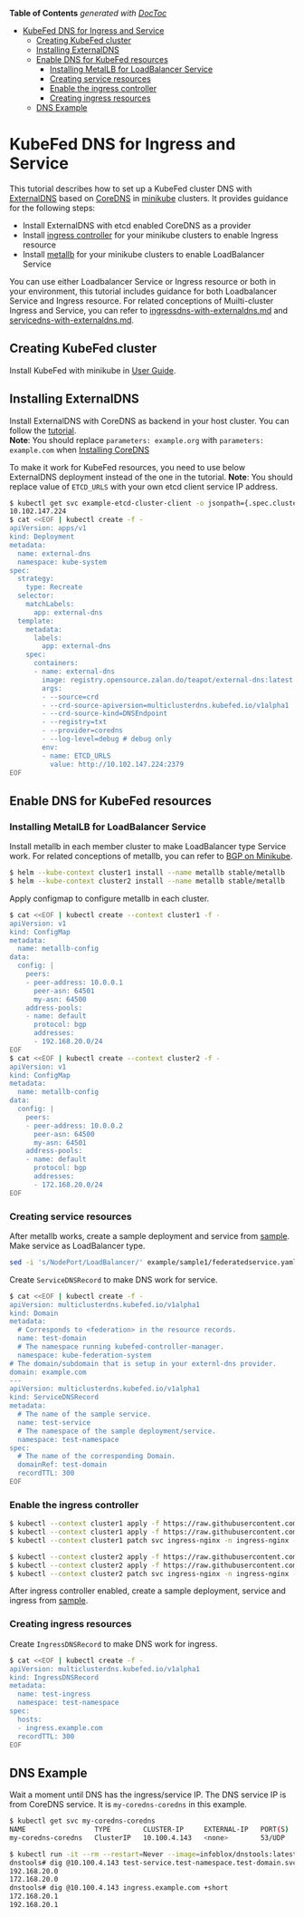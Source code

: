 <!-- START doctoc generated TOC please keep comment here to allow auto update -->
<!-- DON'T EDIT THIS SECTION, INSTEAD RE-RUN doctoc TO UPDATE -->
**Table of Contents**  *generated with [DocToc](https://github.com/thlorenz/doctoc)*

- [KubeFed DNS for Ingress and Service](#kubefed-dns-for-ingress-and-service)
  - [Creating KubeFed cluster](#creating-kubefed-cluster)
  - [Installing ExternalDNS](#installing-externaldns)
  - [Enable DNS for KubeFed resources](#enable-dns-for-kubefed-resources)
    - [Installing MetalLB for LoadBalancer Service](#installing-metallb-for-loadbalancer-service)
    - [Creating service resources](#creating-service-resources)
    - [Enable the ingress controller](#enable-the-ingress-controller)
    - [Creating ingress resources](#creating-ingress-resources)
  - [DNS Example](#dns-example)

<!-- END doctoc generated TOC please keep comment here to allow auto update -->

# KubeFed DNS for Ingress and Service

This tutorial describes how to set up a KubeFed cluster DNS with [ExternalDNS](https://github.com/kubernetes-incubator/external-dns/) based on [CoreDNS](https://github.com/coredns/coredns) in [minikube](https://github.com/kubernetes/minikube) clusters. It provides guidance for the following steps:

- Install ExternalDNS with etcd enabled CoreDNS as a provider
- Install [ingress controller](https://github.com/kubernetes/ingress-nginx) for your minikube clusters to enable Ingress resource
- Install [metallb](https://github.com/google/metallb) for your minikube clusters to enable LoadBalancer Service

You can use either Loadbalancer Service or Ingress resource or both in your environment, this tutorial includes guidance for both Loadbalancer Service and Ingress resource.
For related conceptions of Muilti-cluster Ingress and Service, you can refer to [ingressdns-with-externaldns.md](https://github.com/kubernetes-sigs/kubefed/blob/master/docs/ingressdns-with-externaldns.md) and [servicedns-with-externaldns.md](https://github.com/kubernetes-sigs/kubefed/blob/master/docs/servicedns-with-externaldns.md).

## Creating KubeFed cluster

Install KubeFed with minikube in [User Guide](https://github.com/kubernetes-sigs/kubefed/blob/master/docs/userguide.md).

## Installing ExternalDNS

Install ExternalDNS with CoreDNS as backend in your host cluster. You can follow the [tutorial](https://github.com/kubernetes-incubator/external-dns/blob/master/docs/tutorials/coredns.md).  
**Note**: You should replace `parameters: example.org` with `parameters: example.com` when [Installing CoreDNS](https://github.com/kubernetes-incubator/external-dns/blob/master/docs/tutorials/coredns.md#installing-coredns)

To make it work for KubeFed resources, you need to use below ExternalDNS deployment instead of the one in the tutorial.
**Note**: You should replace value of `ETCD_URLS` with your own etcd client service IP address.

```bash
$ kubectl get svc example-etcd-cluster-client -o jsonpath={.spec.clusterIP} && echo
10.102.147.224
$ cat <<EOF | kubectl create -f -
apiVersion: apps/v1
kind: Deployment
metadata:
  name: external-dns
  namespace: kube-system
spec:
  strategy:
    type: Recreate
  selector:
    matchLabels:
      app: external-dns
  template:
    metadata:
      labels:
        app: external-dns
    spec:
      containers:
      - name: external-dns
        image: registry.opensource.zalan.do/teapot/external-dns:latest
        args:
        - --source=crd
        - --crd-source-apiversion=multiclusterdns.kubefed.io/v1alpha1
        - --crd-source-kind=DNSEndpoint
        - --registry=txt
        - --provider=coredns
        - --log-level=debug # debug only
        env:
        - name: ETCD_URLS
          value: http://10.102.147.224:2379
EOF
```

## Enable DNS for KubeFed resources

### Installing MetalLB for LoadBalancer Service

Install metallb in each member cluster to make LoadBalancer type Service work.
For related conceptions of metallb, you can refer to [BGP on Minikube](https://metallb.universe.tf/tutorial/minikube/).

```bash
$ helm --kube-context cluster1 install --name metallb stable/metallb
$ helm --kube-context cluster2 install --name metallb stable/metallb
```

Apply configmap to configure metallb in each cluster.

```bash
$ cat <<EOF | kubectl create --context cluster1 -f -
apiVersion: v1
kind: ConfigMap
metadata:
  name: metallb-config
data:
  config: |
    peers:
    - peer-address: 10.0.0.1
      peer-asn: 64501
      my-asn: 64500
    address-pools:
    - name: default
      protocol: bgp
      addresses:
      - 192.168.20.0/24
EOF
$ cat <<EOF | kubectl create --context cluster2 -f -
apiVersion: v1
kind: ConfigMap
metadata:
  name: metallb-config
data:
  config: |
    peers:
    - peer-address: 10.0.0.2
      peer-asn: 64500
      my-asn: 64501
    address-pools:
    - name: default
      protocol: bgp
      addresses:
      - 172.168.20.0/24
EOF
```

### Creating service resources

After metallb works, create a sample deployment and service from [sample](https://github.com/kubernetes-sigs/kubefed/blob/master/docs/ingressdns-with-externaldns.md). Make service as LoadBalancer type.

```bash
sed -i 's/NodePort/LoadBalancer/' example/sample1/federatedservice.yaml
```

Create `ServiceDNSRecord` to make DNS work for service.

```bash
$ cat <<EOF | kubectl create -f -
apiVersion: multiclusterdns.kubefed.io/v1alpha1
kind: Domain
metadata:
  # Corresponds to <federation> in the resource records.
  name: test-domain
  # The namespace running kubefed-controller-manager.
  namespace: kube-federation-system
# The domain/subdomain that is setup in your externl-dns provider.
domain: example.com
---
apiVersion: multiclusterdns.kubefed.io/v1alpha1
kind: ServiceDNSRecord
metadata:
  # The name of the sample service.
  name: test-service
  # The namespace of the sample deployment/service.
  namespace: test-namespace
spec:
  # The name of the corresponding Domain.
  domainRef: test-domain
  recordTTL: 300
EOF
```

### Enable the ingress controller

```bash
$ kubectl --context cluster1 apply -f https://raw.githubusercontent.com/kubernetes/ingress-nginx/master/deploy/mandatory.yaml
$ kubectl --context cluster1 apply -f https://raw.githubusercontent.com/kubernetes/ingress-nginx/master/deploy/provider/baremetal/service-nodeport.yaml
$ kubectl --context cluster1 patch svc ingress-nginx -n ingress-nginx -p '{"spec": {"type": "LoadBalancer"}}'

$ kubectl --context cluster2 apply -f https://raw.githubusercontent.com/kubernetes/ingress-nginx/master/deploy/mandatory.yaml
$ kubectl --context cluster2 apply -f https://raw.githubusercontent.com/kubernetes/ingress-nginx/master/deploy/provider/baremetal/service-nodeport.yaml
$ kubectl --context cluster2 patch svc ingress-nginx -n ingress-nginx -p '{"spec": {"type": "LoadBalancer"}}'
```

After ingress controller enabled, create a sample deployment, service and ingress from [sample](https://github.com/kubernetes-sigs/kubefed/blob/master/docs/ingressdns-with-externaldns.md).

### Creating ingress resources

Create `IngressDNSRecord` to make DNS work for ingress.

```bash
$ cat <<EOF | kubectl create -f -
apiVersion: multiclusterdns.kubefed.io/v1alpha1
kind: IngressDNSRecord
metadata:
  name: test-ingress
  namespace: test-namespace
spec:
  hosts:
  - ingress.example.com
  recordTTL: 300
EOF
```

## DNS Example

Wait a moment until DNS has the ingress/service IP. The DNS service IP is from CoreDNS service. It is `my-coredns-coredns` in this example.

```bash
$ kubectl get svc my-coredns-coredns
NAME                 TYPE        CLUSTER-IP     EXTERNAL-IP   PORT(S)   AGE
my-coredns-coredns   ClusterIP   10.100.4.143   <none>        53/UDP    12m

$ kubectl run -it --rm --restart=Never --image=infoblox/dnstools:latest dnstools
dnstools# dig @10.100.4.143 test-service.test-namespace.test-domain.svc.example.com +short
192.168.20.0
172.168.20.0
dnstools# dig @10.100.4.143 ingress.example.com +short
172.168.20.1
192.168.20.1
```
